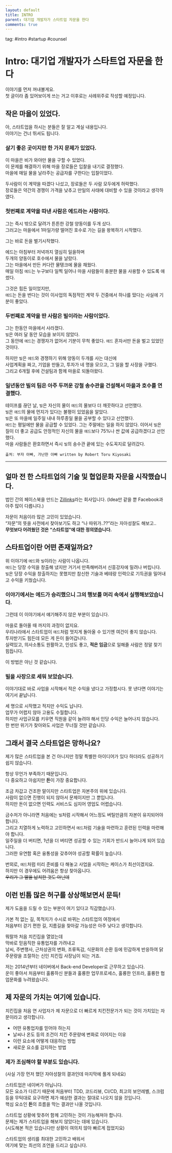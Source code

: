 ```yaml
---
layout: default
title: INTRO
parent: 대기업 개발자가 스타트업 자문을 한다
comments: true
---
```


tag: #intro #startup #counsel

# Intro: 대기업 개발자가 스타트업 자문을 한다

이야기를 먼저 꺼내볼게요.  
첫 글이라 좀 있어보이게 쓰는 거고 이후로는 사례위주로 작성할 예정입니다.  

## 작은 마을이 있었다.

아, 스타트업을 하시는 분들은 잘 알고 계실 내용입니다.  
이야기는 건너 뛰셔도 됩니다.  

### 살기 좋은 곳이지만 한 가지 문제가 있었다.  
이 마을은 비가 와야만 물을 구할 수 있었다.  
이 문제를 해결하기 위해 마을 장로들은 입찰을 내기로 결정했다.  
마을에 매일 물을 날라주는 공급자를 구한다는 입찰이었다.

두사람이 이 계약을 따겠다 나섰고, 장로들은 두 사람 모두에게 허락했다.  
장로들은 약간의 경쟁이 가격을 낮추고 만일의 사태에 대비할 수 있을 것이라고 생각하였다.  

### 첫번째로 계약을 따낸 사람은 **에드**라는 사람이다.  
그는 즉시 밖으로 달려가 튼튼한 강철 양동이를 두개 샀다.  
그러고는 마을에서 1마일가량 떨어진 호수로 가는 길을 왕복하기 시작했다.  

그는 바로 돈을 벌기시작했다.  

에드는 아침부터 저녁까지 열심히 일을하며  
두개의 양동이로 호수에서 물을 날랐다.  
그는 마을에서 만든 커다란 물탱크에 물을 채웠다.  
매일 아침 `에드`는 누구보다 일찍 일어나 마을 사람들이 충분한 물을 사용할 수 있도록 애썼다.  

그것은 힘든 일이었지만,  
`에드`는 돈을 번다는 것이 이사업의 독점적인 계약 두 건중에서 하나를 땄다는 사실에 기분이 좋았다.  

### 두번째로 계약을 딴 사람은 **빌**이라는 사람이었다. 
그는 한동안 마을에서 사라졌다.  
`빌`은 여러 달 동안 모습을 보이지 않았다.  
그 동안에 `에드`는 경쟁자가 없어서 기분이 무척 좋았다.  `에드` 혼자서만 돈을 벌고 있었던 것이다.  

하지만 `빌`은 `에드`와 경쟁하기 위해 양동이 두개를 사는 대신에  
사업계획을 짜고, 기업을 만들고, 투자가 네 명을 모으고, 그 일을 할 사장을 구했다.  
그리고 6개월 후에 건설팀과 함께 마을로 되돌아왔다.  

### 일년동안 **빌**의 팀은 아주 두꺼운 강철 송수관을 건설해서 마을과 호수를 연결했다.  
테이프를 끊던 날, `빌`은 자신의 물이 `에드`의 물보다 더 깨끗하다고 선언했다.  
`빌`은 `에드`의 물에 먼지가 있다는 불평이 있었음을 알았다.  
`빌`은 또 마을에 일주일 내내 하루종일 물을 공부할 수 있다고 선언했다.  
`에드`는 평일에만 물을 공급할 수 있었다. 그는 주말에는 일을 하지 않았다. 
이어서 `빌`은 질이 더 좋고 공급도 안정적인 자신의 물을 `에드`보다 75%나 싼 값에 공급하겠다고 선언했다.  
마을 사람들은 환호하면서 즉시 `빌`의 송수관 끝에 있는 수도꼭지로 달려갔다.  

`출처: 부자 아빠, 가난한 아빠 written by Robert Toru Kiyosaki`

- - -

## 얼마 전 한 스타트업의 기술 및 협업문화 자문을 시작했습니다.  
법인 간의 페이스북을 만드는 [Zillinks](https://www.zillinks.com)라는 회사입니다. (Idea만 같을 뿐 Facebook과 아주 많이 다릅니다.)

자문이 처음이라 많은 고민이 있었습니다.  
“자문”의 뜻을 사전에서 찾아보기도 하고 “나 따위가..??”라는 자아성찰도 해보고..  
**무엇보다 어려웠던 것은 “스타트업”에 대한 정의였습니다.**

## **스타트업**이란 어떤 존재일까요?
위 이야기에 `에드`와 `빌`이라는 사람이 나옵니다.  
`에드`는 당장 수익을 창출해 냈지만 거기서 만족해버려서 신흥강자에 밀려나 버립니다.  
`빌`은 당장 수익을 창출하지는 못했지만 참신한 기술과 베테랑 인력으로 기득권을 밀어내고 수익을 키웠습니다.  

### 이야기에서는 **에드**가 승리했으니 그의 행보를 머리 속에서 실행해보았습니다.
그런데 이 이야기에서 얘기해주지 않은 부분이 있습니다.

마을로 돌아올 때 까지의 과정이 없지요.  
우리나라에서 스타트업이 `에드`처럼 멋지게 돌아올 수 있기엔 여건이 좋지 않습니다.  
투자받기도 힘든데 모든 게 돈이 들어갑니다.  
실력있고, 의사소통도 원활하고, 인성도 좋고, **적은 임금**으로 일해줄 사람은 정말 찾기 힘듭니다.

이 방법은 아닌 것 같습니다.


### 빌을 사장으로 세워 보았습니다.
이야기대로 바로 사업을 시작해서 적은 수익을 냈다고 가정합시다. 못 낸다면 이야기는 여기서 끝납니다.  

세 명으로 시작했고 적지만 수익도 납니다.  
업무가 어렵지 않아 고용도 수월합니다.  
하지만 사업규모를 키우면 직원을 같이 늘려야 해서 인당 수익은 늘어나지 않습니다.  
한 번만 위기가 찾아와도 사업은 무너질 것만 같습니다.

## 그래서 결국 스타트업은 망하나요?
제가 많은 스타트업을 본 건 아니지만 정말 특별한 아이디어가 있다 하더라도 성공하기 쉽지 않습니다.  

항상 무언가 부족하기 때문입니다.  
다 중요하고 아쉽지만 **돈**이 가장 중요합니다.  

조금 차갑고 건조한 말이지만 스타트업은 자본주의 위에 있습니다.  
사람이 없으면 진행이 되지 않아서 문제이지만 그 뿐입니다.    
하지만 돈이 없으면 인력도 서비스도 심지어 영업도 어렵습니다.  

금수저가 아니라면 처음에는 `빌`처럼 시작해서 어느정도 버틸만큼의 자본이 유지되어야 합니다.  
그리고 치열하게 노력하고 고민하면서 `에드`처럼 기술을 마련하고 훈련된 인력을 마련해야 합니다.  
일주일을 더 버티면, 1년을 더 버티면 성공할 수 있는 기회가 반드시 늘어나게 되어 있습니다.  
그러한 유연함 혹은 융통성을 갖추어야 성공할 확률이 높습니다.

번외로, `에드`처럼 미리 준비를 다 해놓고 사업을 시작하는 케이스가 최선이겠지요.  
하지만 이 경우에도 어려움은 항상 찾아옵니다.  
~~우리가 그 딸을 납치한 것도 아닌데~~


## 이런 빈틈 많은 허구를 상상해보면서 문득!
제가 도움을 드릴 수 있는 부분이 여기 있다고 직감했습니다.

가본 적 없는 길, 목적지가 수시로 바뀌는 스타트업의 여정에서  
처음부터 걷기 편한 길, 지름길을 찾아갈 가능성은 아주 낮다고 생각합니다.

뭐랄까 처음 치킨집을 열었는데  
막바로 믿음직한 유통업자를 가려내고  
날씨, 주변행사, 근처상권의 변화, 조류독감, 식문화의 순환 등에 민감하게 반응하여 닭 주문량을 조절하는 신인 치킨집 사장님이 되는 거죠.  


저는 2014년부터 네이버에서 Back-end Developer로 근무하고 있습니다.  
운이 좋아서 처음부터 훌륭하신 분들과 훌륭한 업무프로세스, 훌륭한 인프라, 훌륭한 협업문화를 누려왔습니다.  

## 제 자문의 가치는 여기에 있습니다.
치킨집을 처음 연 사업자가 제 자문으로 더 빠르게 치킨전문가가 되는 것이 가치있는 자문이라고 생각합니다.  

- 어떤 유통업자를 믿어야 하는지
- 날씨나 온도 등의 조건이 치킨 주문량에 변화로 이어지는 이유
- 이런 요소에 어떻게 대응하는 방법
- 새로운 요소를 감지하는 방법

### 제가 조심해야 할 부분도 있습니다.  

(사실 가장 먼저 했던 자아성찰의 결과인데 마지막에 풀게 되네요)  

스타트업은 네이버가 아닙니다.  
모든 요소가 다르기 때문에 처음부터 TDD, 코드리뷰, CI/CD, 최고의 보안레벨, 스크럼 등을 무턱대로 요구하면 제가 예상한 결과는 절대로 나오지 않을 것입니다.  
핵심 요소인 **돈**의 흐름을 막는 결과만 나올 것입니다.  

스타트업 상황에 맞추어 함께 고민하는 것이 가능해져야 합니다.  
문제는 제가 스타트업을 해보지 않았다는 데에 있습니다.  
(시도해본 적은 있습니다만 상황이 여의치 않아 빠르게 접었지요)

스타트업의 생리를 최대한 고민하고 배워서  
여기에 맞는 최선의 조언을 드리고 싶습니다.


